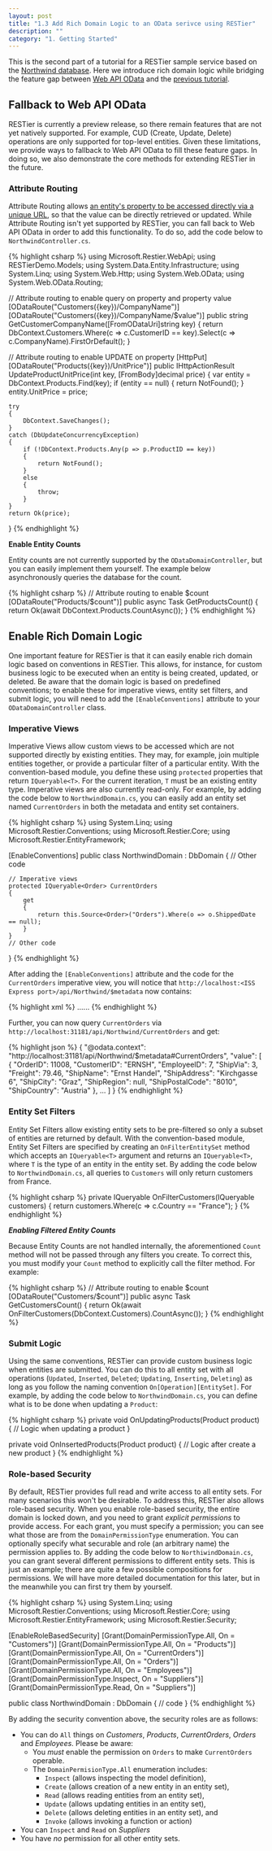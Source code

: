 ```yaml
---
layout: post
title: "1.3 Add Rich Domain Logic to an OData serivce using RESTier"
description: ""
category: "1. Getting Started"
---
```


This is the second part of a tutorial for a RESTier sample service based on the [Northwind database](http://msdn.microsoft.com/en-us/library/8b6y4c7s.aspx). Here we introduce rich domain logic while bridging the feature gap between [Web API OData](http://www.asp.net/web-api/overview/odata-support-in-aspnet-web-api/odata-v4/create-an-odata-v4-endpoint) and the [previous tutorial](http://odata.github.io/RESTier/Getting-Started-Part-1/).

## Fallback to Web API OData
RESTier is currently a preview release, so there remain features that are not yet natively supported. For example, CUD (Create, Update, Delete) operations are only supported for top-level entities. Given these limitations, we provide ways to fallback to Web API OData to fill these feature gaps. In doing so, we also demonstrate the core methods for extending RESTier in the future.

### Attribute Routing
Attribute Routing allows [an entity's property to be accessed directly via a unique URL](http://docs.oasis-open.org/odata/odata/v4.0/errata02/os/complete/part2-url-conventions/odata-v4.0-errata02-os-part2-url-conventions-complete.html#_Toc406398085), so that the value can be directly retrieved or updated. While Attribute Routing isn't yet supported by RESTier, you can fall back to Web API OData in order to add this functionality. To do so, add the code below to `NorthwindController.cs`. 

{% highlight csharp %}
using Microsoft.Restier.WebApi;
using RESTierDemo.Models;
using System.Data.Entity.Infrastructure;
using System.Linq;
using System.Web.Http;
using System.Web.OData;
using System.Web.OData.Routing;


// Attribute routing to enable query on property and property value
[ODataRoute("Customers({key})/CompanyName")]
[ODataRoute("Customers({key})/CompanyName/$value")]
public string GetCustomerCompanyName([FromODataUri]string key)
{
    return DbContext.Customers.Where(c => c.CustomerID == key).Select(c => c.CompanyName).FirstOrDefault();
}

// Attribute routing to enable UPDATE on property
[HttpPut]
[ODataRoute("Products({key})/UnitPrice")]
public IHttpActionResult UpdateProductUnitPrice(int key, [FromBody]decimal price)
{
    var entity = DbContext.Products.Find(key);
    if (entity == null)
    {
        return NotFound();
    }
    entity.UnitPrice = price;

    try
    {
        DbContext.SaveChanges();
    }
    catch (DbUpdateConcurrencyException)
    {
        if (!DbContext.Products.Any(p => p.ProductID == key))
        {
            return NotFound();
        }
        else
        {
            throw;
        }
    }
    return Ok(price);
}
{% endhighlight %}

**Enable Entity Counts**

Entity counts are not currently supported by the `ODataDomainController`, but you can easily implement them yourself. The example below asynchronously queries the database for the count.

{% highlight csharp %}
// Attribute routing to enable $count
[ODataRoute("Products/$count")]
public async Task<IHttpActionResult> GetProductsCount()
{
    return Ok(await DbContext.Products.CountAsync());
}
{% endhighlight %}

## Enable Rich Domain Logic

One important feature for RESTier is that it can easily enable rich domain logic based on conventions in RESTier. This allows, for instance, for custom business logic to be executed when an entity is being created, updated, or deleted. Be aware that the domain logic is based on predefined conventions; to enable these for imperative views, entity set filters, and submit logic, you will need to add the `[EnableConventions]` attribute to your `ODataDomainController` class.

### Imperative Views
Imperative Views allow custom views to be accessed which are not supported directly by existing entities. They may, for example, join multiple entities together, or provide a particular filter of a particular entity. With the convention-based module, you define these using `protected` properties that return `IQueryable<T>`. For the current iteration, `T` must be an existing entity type. Imperative views are also currently read-only. For example, by adding the code below to `NorthwindDomain.cs`, you can easily add an entity set named `CurrentOrders` in both the metadata and entity set containers.

{% highlight csharp %}
using System.Linq;
using Microsoft.Restier.Conventions;
using Microsoft.Restier.Core;
using Microsoft.Restier.EntityFramework;

[EnableConventions]
public class NorthwindDomain : DbDomain<NorthwindContext>
{
	// Other code
	
	// Imperative views
	protected IQueryable<Order> CurrentOrders
	{
	    get
	    {
	        return this.Source<Order>("Orders").Where(o => o.ShippedDate == null);
	    }
	}
	// Other code
}
{% endhighlight %}

After adding the `[EnableConventions]` attribute and the code for the `CurrentOrders` imperative view, you will notice that `http://localhost:<ISS Express port>/api/Northwind/$metadata` now contains:

{% highlight xml %}
<EntityContainer>
......
	<EntitySet Name="CurrentOrders" EntityType="Microsoft.Data.Domain.Samples.Northwind.Models.Order" />
</EntityContainer>
{% endhighlight %}

Further, you can now query `CurrentOrders` via `http://localhost:31181/api/Northwind/CurrentOrders` and get:

{% highlight json %}
{
    "@odata.context": "http://localhost:31181/api/Northwind/$metadata#CurrentOrders",
    "value": [
        {
            "OrderID": 11008,
            "CustomerID": "ERNSH",
            "EmployeeID": 7,
            "ShipVia": 3,
            "Freight": 79.46,
            "ShipName": "Ernst Handel",
            "ShipAddress": "Kirchgasse 6",
            "ShipCity": "Graz",
            "ShipRegion": null,
            "ShipPostalCode": "8010",
            "ShipCountry": "Austria"
        },
        ...
    ]
}
{% endhighlight %}

### Entity Set Filters
Entity Set Filters allow existing entity sets to be pre-filtered so only a subset of entities are returned by default. With the convention-based module, Entity Set Filters are specified by creating an `OnFilterEntitySet` method which accepts an `IQueryable<T>` argument and returns an `IQueryable<T>`, where `T` is the type of an entity in the entity set. By adding the code below to `NorthwindDomain.cs`, all queries to `Customers` will only return customers from France.

{% highlight csharp %}
private IQueryable<Customer> OnFilterCustomers(IQueryable<Customer> customers)
{
    return customers.Where(c => c.Country == "France");
}
{% endhighlight %}

_**Enabling Filtered Entity Counts**_

Because Entity Counts are not handled internally, the aforementioned `Count` method will not be passed through any filters you create. To correct this, you must modify your `Count` method to explicitly call the filter method. For example:

{% highlight csharp %}
// Attribute routing to enable $count
[ODataRoute("Customers/$count")]
public async Task<IHttpActionResult> GetCustomersCount()
{
    return Ok(await OnFilterCustomers(DbContext.Customers).CountAsync());
}
{% endhighlight %}

### Submit Logic
Using the same conventions, RESTier can provide custom business logic when entities are submitted. You can do this to all entity set with all operations (`Updated`, `Inserted`, `Deleted`; `Updating`, `Inserting`, `Deleting`) as long as you follow the naming convention `On[Operation][EntitySet]`. For example, by adding the code below to `NorthwindDomain.cs`, you can define what is to be done when updating a `Product`: 


{% highlight csharp %}
private void OnUpdatingProducts(Product product)
{
    // Logic when updating a product
}
 
private void OnInsertedProducts(Product product)
{
    // Logic after create a new product
}
{% endhighlight %}

### Role-based Security
By default, RESTier provides full read and write access to all entity sets. For many scenarios this won't be desirable. To address this, RESTier also allows role-based security. When you enable role-based security, the entire domain is locked down, and you need to grant _explicit permissions_ to provide access. For each grant, you must specify a permission; you can see what those are from the `DomainPermissionType` enumeration. You can optionally specify what securable and role (an arbitrary name) the permission applies to. By adding the code below to `NorthiwindDomain.cs`, you can grant several different permissions to different entity sets. This is just an example; there are quite a few possible compositions for permissions. We will have more detailed documentation for this later, but in the meanwhile you can first try them by yourself.

{% highlight csharp %}
using System.Linq;
using Microsoft.Restier.Conventions;
using Microsoft.Restier.Core;
using Microsoft.Restier.EntityFramework;
using Microsoft.Restier.Security;

[EnableRoleBasedSecurity]
[Grant(DomainPermissionType.All, On = "Customers")]
[Grant(DomainPermissionType.All, On = "Products")]
[Grant(DomainPermissionType.All, On = "CurrentOrders")]
[Grant(DomainPermissionType.All, On = "Orders")]
[Grant(DomainPermissionType.All, On = "Employees")]
[Grant(DomainPermissionType.Inspect, On = "Suppliers")]
[Grant(DomainPermissionType.Read, On = "Suppliers")]

public class NorthwindDomain : DbDomain<NorthwindContext>
{
   // code 
}
{% endhighlight %}

By adding the security convention above, the security roles are as follows: 

 * You can do `All` things on *Customers*, *Products*, *CurrentOrders*, *Orders* and *Employees*. Please be aware:
   * You _must_ enable the permission on `Orders` to make `CurrentOrders` operable. 
   * The `DomainPermisionType.All` enumeration includes:
     * `Inspect` (allows inspecting the model definition), 
     * `Create` (allows creation of a new entity in an entity set), 
     * `Read` (allows reading entities from an entity set), 
     * `Update` (allows updating entities in an entity set), 
     * `Delete` (allows deleting entities in an entity set), and
     * `Invoke` (allows invoking a function or action)
 * You can `Inspect` and `Read` on *Suppliers*
 * You have _no_ permission for all other entity sets.
